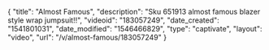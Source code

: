 {
    "title": "Almost Famous",
    "description": "Sku 651913 almost famous blazer style wrap jumpsuit!!",
    "videoid": "183057249",
    "date_created": "1541801031",
    "date_modified": "1546466829",
    "type": "captivate",
    "layout": "video",
    "url": "\/v\/almost-famous\/183057249"
}